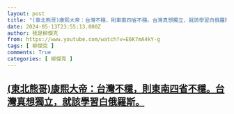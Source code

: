 ```yaml
---
layout: post
title: "(東北熊哥)康熙大帝：台灣不穩，則東南四省不穩。台灣真想獨立，就該學習白俄羅斯。"
date: 2024-05-13T23:55:13.000Z
author: 我是柳傑克
from: https://www.youtube.com/watch?v=E6K7mA4kY-g
tags: [ 柳傑克 ]
comments: True
categories: [ 柳傑克 ]
---
```

<!--1715644513000-->
[(東北熊哥)康熙大帝：台灣不穩，則東南四省不穩。台灣真想獨立，就該學習白俄羅斯。](https://www.youtube.com/watch?v=E6K7mA4kY-g)
------

<div>

</div>
